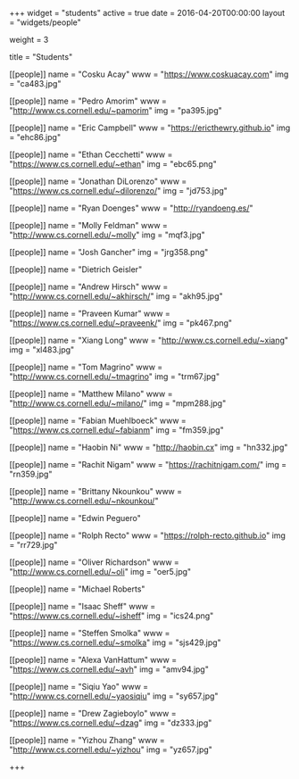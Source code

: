 +++
widget = "students"
active = true
date = 2016-04-20T00:00:00
layout = "widgets/people"

weight = 3

title = "Students"

[[people]]
  name = "Cosku Acay"
  www = "https://www.coskuacay.com"
  img = "ca483.jpg"

[[people]]
  name = "Pedro Amorim"
  www = "http://www.cs.cornell.edu/~pamorim"
  img = "pa395.jpg"

[[people]]
  name = "Eric Campbell"
  www = "https://ericthewry.github.io"
  img = "ehc86.jpg"

[[people]]
  name = "Ethan Cecchetti"
  www = "https://www.cs.cornell.edu/~ethan"
  img = "ebc65.png"

[[people]]
  name = "Jonathan DiLorenzo"
  www = "https://www.cs.cornell.edu/~dilorenzo/"
  img = "jd753.jpg"

[[people]]
  name = "Ryan Doenges"
  www = "http://ryandoeng.es/"

[[people]]
  name = "Molly Feldman"
  www = "http://www.cs.cornell.edu/~molly"
  img = "mqf3.jpg"

[[people]]
  name = "Josh Gancher"
  img = "jrg358.png"

[[people]]
  name = "Dietrich Geisler"

[[people]]
  name = "Andrew Hirsch"
  www = "http://www.cs.cornell.edu/~akhirsch/"
  img = "akh95.jpg"

[[people]]
  name = "Praveen Kumar"
  www = "https://www.cs.cornell.edu/~praveenk/"
  img = "pk467.png"

[[people]]
  name = "Xiang Long"
  www = "http://www.cs.cornell.edu/~xiang"
  img = "xl483.jpg"

[[people]]
  name = "Tom Magrino"
  www = "http://www.cs.cornell.edu/~tmagrino"
  img = "trm67.jpg"

[[people]]
  name = "Matthew Milano"
  www = "http://www.cs.cornell.edu/~milano/"
  img = "mpm288.jpg"

[[people]]
  name = "Fabian Muehlboeck"
  www = "https://www.cs.cornell.edu/~fabianm"
  img = "fm359.jpg"

[[people]]
  name = "Haobin Ni"
  www = "http://haobin.cx"
  img = "hn332.jpg"

[[people]]
  name = "Rachit Nigam"
  www = "https://rachitnigam.com/"
  img = "rn359.jpg"

[[people]]
  name = "Brittany Nkounkou"
  www = "http://www.cs.cornell.edu/~nkounkou/"

[[people]]
  name = "Edwin Peguero"

[[people]]
  name = "Rolph Recto"
  www = "https://rolph-recto.github.io"
  img = "rr729.jpg"

[[people]]
  name = "Oliver Richardson"
  www = "http://www.cs.cornell.edu/~oli"
  img = "oer5.jpg"

[[people]]
  name = "Michael Roberts"

[[people]]
  name = "Isaac Sheff"
  www = "https://www.cs.cornell.edu/~isheff"
  img = "ics24.png"

[[people]]
  name = "Steffen Smolka"
  www = "https://www.cs.cornell.edu/~smolka"
  img = "sjs429.jpg"

[[people]]
  name = "Alexa VanHattum"
  www = "https://www.cs.cornell.edu/~avh"
  img = "amv94.jpg"

[[people]]
  name = "Siqiu Yao"
  www = "http://www.cs.cornell.edu/~yaosiqiu"
  img = "sy657.jpg"

[[people]]
  name = "Drew Zagieboylo"
  www = "https://www.cs.cornell.edu/~dzag"
  img = "dz333.jpg"

[[people]]
  name = "Yizhou Zhang"
  www = "http://www.cs.cornell.edu/~yizhou"
  img = "yz657.jpg"

+++
